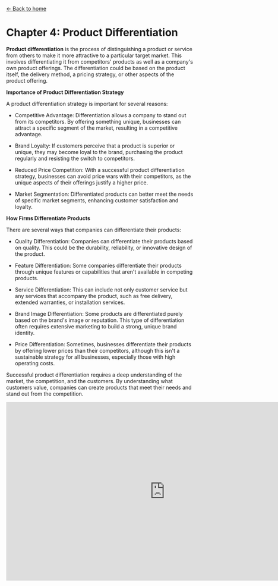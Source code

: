 [<- Back to home](https://pgtreau.github.io/marketing.html)

# Chapter 4: Product Differentiation

**Product differentiation** is the process of distinguishing a product or service from others to make it more attractive to a particular target market. This involves differentiating it from competitors' products as well as a company's own product offerings. The differentiation could be based on the product itself, the delivery method, a pricing strategy, or other aspects of the product offering.

**Importance of Product Differentiation Strategy**

A product differentiation strategy is important for several reasons:

- Competitive Advantage: Differentiation allows a company to stand out from its competitors. By offering something unique, businesses can attract a specific segment of the market, resulting in a competitive advantage.

- Brand Loyalty: If customers perceive that a product is superior or unique, they may become loyal to the brand, purchasing the product regularly and resisting the switch to competitors.

- Reduced Price Competition: With a successful product differentiation strategy, businesses can avoid price wars with their competitors, as the unique aspects of their offerings justify a higher price.

- Market Segmentation: Differentiated products can better meet the needs of specific market segments, enhancing customer satisfaction and loyalty.

**How Firms Differentiate Products**

There are several ways that companies can differentiate their products:

- Quality Differentiation: Companies can differentiate their products based on quality. This could be the durability, reliability, or innovative design of the product.

- Feature Differentiation: Some companies differentiate their products through unique features or capabilities that aren't available in competing products.

- Service Differentiation: This can include not only customer service but any services that accompany the product, such as free delivery, extended warranties, or installation services.

- Brand Image Differentiation: Some products are differentiated purely based on the brand's image or reputation. This type of differentiation often requires extensive marketing to build a strong, unique brand identity.

- Price Differentiation: Sometimes, businesses differentiate their products by offering lower prices than their competitors, although this isn't a sustainable strategy for all businesses, especially those with high operating costs.

Successful product differentiation requires a deep understanding of the market, the competition, and the customers. By understanding what customers value, companies can create products that meet their needs and stand out from the competition.

<iframe width="853" height="480" src="https://www.youtube.com/embed/wlc1pcQq02w" title="Product Differentiation Explained | Business &amp; Marketing" frameborder="0" allow="accelerometer; autoplay; clipboard-write; encrypted-media; gyroscope; picture-in-picture; web-share" allowfullscreen></iframe>
